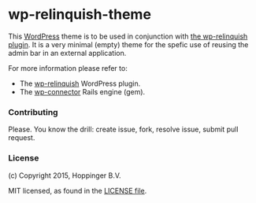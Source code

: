 wp-relinquish-theme
===================

This [WordPress](http://wordpress.org) theme is to be used in conjunction with [the wp-relinquish plugin](https://github.com/hoppinger/wp-relinquish). It is a very minimal (empty) theme for the spefic use of reusing the admin bar in an external application.

For more information please refer to:

* The [wp-relinquish](https://github.com/hoppinger/wp-relinquish) WordPress plugin.
* The [wp-connector](https://github.com/hoppinger/wp-connector) Rails engine (gem).


### Contributing

Please. You know the drill: create issue, fork, resolve issue, submit pull request.


### License

(c) Copyright 2015, Hoppinger B.V.

MIT licensed, as found in the [LICENSE file](https://github.com/hoppinger/wp-relinquish/blob/master/LICENSE).
